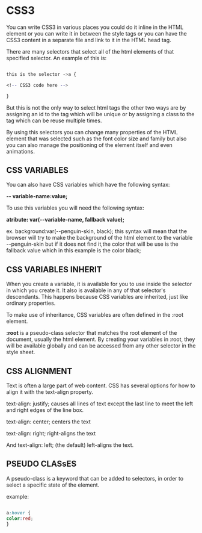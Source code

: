 # CSS3

You can write CSS3 in various places you could do it inline in the HTML element or you can write it in between the style tags or you can have the CSS3 content in a separate file and link to it in the HTML head tag.

There are many selectors that select all of the html elements of that specified selector.
An example of this is:

```css

this is the selector ->a {

<!-- CSS3 code here -->

}

```

But this is not the only way to select html tags the other two ways are by assigning an id to the tag which will be unique or by assigning a class to the tag which can be reuse multiple times.

By using this selectors you can change many properties of the HTML element that was selected such as the font color size and family but also you can also manage the positioning of the element itself and even animations.

## CSS VARIABLES

You can also have CSS variables which have the following syntax:

**-- variable-name:value;**

To use this variables you will need the following syntax:

**atribute: var(--variable-name, fallback value);**

ex.
background:var(--penguin-skin, black);
this syntax will mean that the browser will try to make the background of the html element to the variable --penguin-skin but if it does not find it,the color that will be use is the fallback value which in this example is the color black;

## CSS VARIABLES INHERIT

When you create a variable, it is available for you to use inside the selector in which you create it. It also is available in any of that selector's descendants. This happens because CSS variables are inherited, just like ordinary properties.

To make use of inheritance, CSS variables are often defined in the :root element.

**:root** is a pseudo-class selector that matches the root element of the document, usually the html element. By creating your variables in :root, they will be available globally and can be accessed from any other selector in the style sheet.

## CSS ALIGNMENT

Text is often a large part of web content. CSS has several options for how to align it with the text-align property.

text-align: justify; causes all lines of text except the last line to meet the left and right edges of the line box.

text-align: center; centers the text

text-align: right; right-aligns the text

And text-align: left; (the default) left-aligns the text.

## PSEUDO CLASsES

A pseudo-class is a keyword that can be added to selectors, in order to select a specific state of the element.

example:

```css

a:hover {
color:red;
}

```

